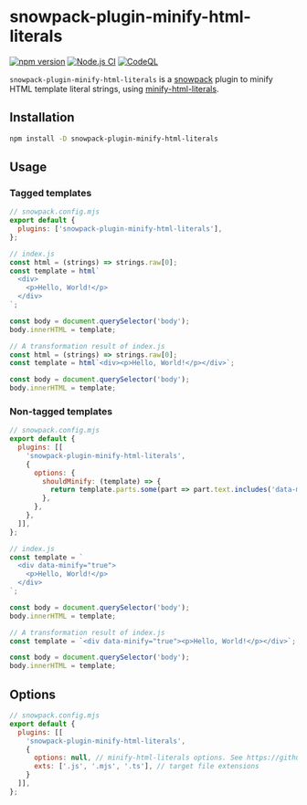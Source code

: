 # snowpack-plugin-minify-html-literals

[![npm version](https://badge.fury.io/js/snowpack-plugin-minify-html-literals.svg)](https://badge.fury.io/js/snowpack-plugin-minify-html-literals)
[![Node.js CI](https://github.com/akiomik/snowpack-plugin-minify-html-literals/actions/workflows/node-ci.yml/badge.svg)](https://github.com/akiomik/snowpack-plugin-minify-html-literals/actions/workflows/node-ci.yml)
[![CodeQL](https://github.com/akiomik/snowpack-plugin-minify-html-literals/actions/workflows/codeql-analysis.yml/badge.svg)](https://github.com/akiomik/snowpack-plugin-minify-html-literals/actions/workflows/codeql-analysis.yml)

`snowpack-plugin-minify-html-literals` is a [snowpack](https://www.snowpack.dev) plugin to minify HTML template literal strings, using [minify-html-literals](https://github.com/asyncLiz/minify-html-literals).

## Installation

```bash
npm install -D snowpack-plugin-minify-html-literals
```

## Usage

### Tagged templates

```js
// snowpack.config.mjs
export default {
  plugins: ['snowpack-plugin-minify-html-literals'],
};
```

```js
// index.js
const html = (strings) => strings.raw[0];
const template = html`
  <div>
    <p>Hello, World!</p>
  </div>
`;

const body = document.querySelector('body');
body.innerHTML = template;
```

```js
// A transformation result of index.js
const html = (strings) => strings.raw[0];
const template = html`<div><p>Hello, World!</p></div>`;

const body = document.querySelector('body');
body.innerHTML = template;
```

### Non-tagged templates

```js
// snowpack.config.mjs
export default {
  plugins: [[
    'snowpack-plugin-minify-html-literals',
    {
      options: {
        shouldMinify: (template) => {
          return template.parts.some(part => part.text.includes('data-minify="true"'));
        },
      },
    },
  ]],
};
```

```js
// index.js
const template = `
  <div data-minify="true">
    <p>Hello, World!</p>
  </div>
`;

const body = document.querySelector('body');
body.innerHTML = template;
```

```js
// A transformation result of index.js
const template = `<div data-minify="true"><p>Hello, World!</p></div>`;

const body = document.querySelector('body');
body.innerHTML = template;
```

## Options

```js
// snowpack.config.mjs
export default {
  plugins: [[
    'snowpack-plugin-minify-html-literals',
    {
      options: null, // minify-html-literals options. See https://github.com/asyncLiz/minify-html-literals#options
      exts: ['.js', '.mjs', '.ts'], // target file extensions
    }
  ]],
};
```
